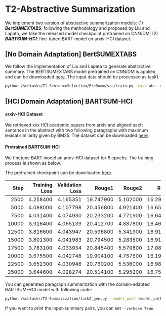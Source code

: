 # T2-Abstractive Summarization

We implement two version of abstractive summarization models: (1) ***BertSUMEXTABS***: following the methodology and proposed by Liu and Lapata, we take the released model checkpoint pretrained on CNN/DM; (2) ***BARTSUM-HCI***: fine-tuned BART model on arxiv-HCI dataset. 

## [No Domain Adaptation] BertSUMEXTABS

We follow the implementation of Liu and Lapata to generate abstractive summary. The BERTSUMEXTABS model pretrained on CNN/DM is applied, and can be downloaded [here](https://drive.google.com/open?id=1kKWoV0QCbeIuFt85beQgJ4v0lujaXobJ). The input data should be processed as task1.

```bash
python /subtasks/T1-SentenceSelection/PreSumm/src/train.py -task abs -mode test_text -text_src <input file for task1> -test_batch_size 8 -log_file <log file path> -test_from <pretrained model ckpt> -sep_optim true -use_interval true -visible_gpus 0 -max_pos 512 -max_length 500 -alpha 0.95 -min_length 50 -result_path <output path>
```

## [HCI Domain Adaptation] BARTSUM-HCI

#### arxiv-HCI Dataset

We retrieved xxx HCI academic papers from arxiv and aligned each sentence in the abstract with two following paragraphs with maximum lexical similarity given by BM25. The dataset can be downloaded [here](https://drive.google.com/drive/folders/1BA8gwoV4d2k50dDnaurEVrIKj9Ip2C54?usp=sharing). 

#### Pretrained BARTSUM-HCI

We finetune BART model on arxiv-HCI dataset for 6 epochs. The training process is shown as below.

The pretrained checkpoint can be downloaded [here](https://drive.google.com/drive/folders/1CjcI2S0N9jN5zQNWWnVHhr7rcxIDWvcO?usp=sharing).

|  Step | Training Loss | Validation Loss |    Rouge1 |   Rouge2 |    Rougel | Rougelsum |   Gen Len |
| ----: | ------------: | --------------: | --------: | -------: | --------: | --------: | --------: |
|  2500 |      4.258400 |        4.165351 | 19.747900 | 5.102000 | 16.290200 | 16.305200 | 19.778500 |
|  5000 |      4.098000 |        4.107798 | 20.456800 | 4.921400 | 16.658200 | 16.692300 | 19.818400 |
|  7500 |      4.031400 |        4.074930 | 20.233200 | 4.771900 | 16.647100 | 16.648800 | 19.770300 |
| 10000 |      3.916400 |        4.065139 | 20.412700 | 4.887800 | 16.460400 | 16.477400 | 19.740000 |
| 12500 |      3.816600 |        4.043947 | 20.596800 | 5.341900 | 16.919000 | 16.931500 | 19.797800 |
| 15000 |      3.801300 |        4.041983 | 20.794500 | 5.283500 | 16.916300 | 16.952200 | 19.768900 |
| 17500 |      3.783100 |        4.033934 | 20.845400 | 5.570800 | 17.083900 | 17.101700 | 19.810200 |
| 20000 |      3.675500 |        4.042748 | 19.904100 | 4.757600 | 16.196200 | 16.185900 | 19.771700 |
| 22500 |      3.652300 |        4.030946 | 20.760200 | 5.536000 | 16.983300 | 17.000800 | 19.764800 |
| 25000 |      3.644600 |        4.028274 | 20.514100 | 5.295200 | 16.753900 | 16.752400 | 19.756500 |



You can generated paragraph summarization with the domain-adapted BARTSUM-HCI model with following code:

```bash
python /subtasks/T2-Summarization/task2_gen.py --model_path <model_path> --datapath <input_path (csv/pkl)> --output_path <output_path> --device cuda
```

 If you want to print the input-summary pairs, you can set `--verbose True`.

